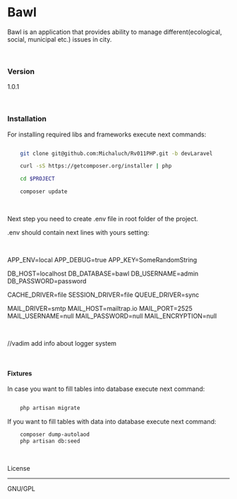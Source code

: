 

# Bawl #

Bawl is an application that provides ability to manage different(ecological, social, municipal etc.) issues in city. 

​

### Version

1.0.1

​

### Installation

For installing required libs and frameworks execute next commands:

```sh

    git clone git@github.com:Michaluch/Rv011PHP.git -b devLaravel

    curl -sS https://getcomposer.org/installer | php

    cd $PROJECT 

    composer update


```

​

Next step you need to create .env file in root folder of the project.

.env should contain next lines with yours setting:

​

APP_ENV=local
APP_DEBUG=true
APP_KEY=SomeRandomString

DB_HOST=localhost
DB_DATABASE=bawl
DB_USERNAME=admin
DB_PASSWORD=password

CACHE_DRIVER=file
SESSION_DRIVER=file
QUEUE_DRIVER=sync

MAIL_DRIVER=smtp
MAIL_HOST=mailtrap.io
MAIL_PORT=2525
MAIL_USERNAME=null
MAIL_PASSWORD=null
MAIL_ENCRYPTION=null

​

//vadim add info about logger system

​

#### Fixtures

In case you want to fill tables into database execute next command:

```sh

    php artisan migrate

```

If you  want to fill tables with data into database execute next command:

```sh
	composer dump-autolaod
    php artisan db:seed

```

​

License

----

GNU/GPL
